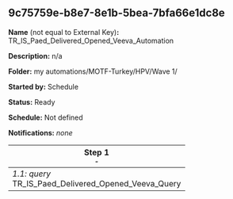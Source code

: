 ## 9c75759e-b8e7-8e1b-5bea-7bfa66e1dc8e

**Name** (not equal to External Key)**:** TR_IS_Paed_Delivered_Opened_Veeva_Automation

**Description:** n/a

**Folder:** my automations/MOTF-Turkey/HPV/Wave 1/

**Started by:** Schedule

**Status:** Ready

**Schedule:** Not defined

**Notifications:** _none_


| Step 1<br>_<small>-</small>_ |
| --- |
| _1.1: query_<br>TR_IS_Paed_Delivered_Opened_Veeva_Query |
